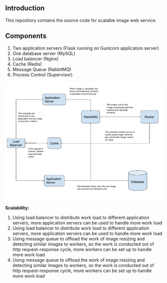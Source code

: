 ## Introduction

This repository contains the source code for scalable image web service.

## Components

1. Two application servers (Flask running on Gunicorn application server)
2. One database server (MySQL)
3. Load balancer (Nginx)
4. Cache (Redis)
5. Message Queue (RabbitMQ)
6. Process Control (Supervisor)

![Flow](flow.png)

**Scalability:**

1. Using load balancer to distribute work load to different application servers, more application servers can be used to handle more work load
2.	Using load balancer to distribute work load to different application servers, more application servers can be used to handle more work load
3. Using message queue to offload the work of image resizing and detecting similar images to workers, so the work is conducted out of http request-response cycle, more workers can be set up to handle more work load
4. Using message queue to offload the work of image resizing and detecting similar images to workers, so the work is conducted out of http request-response cycle, more workers can be set up to handle more work load



